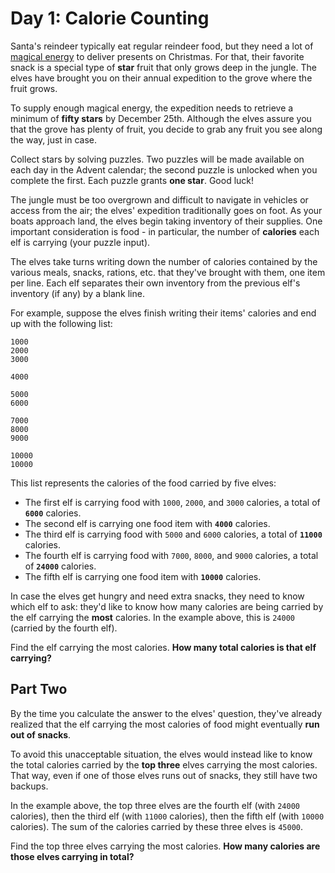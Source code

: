 # Day 1: Calorie Counting

Santa's reindeer typically eat regular reindeer food, but they need a lot of
[magical energy](https://adventofcode.com/2018/day/25) to deliver presents on
Christmas. For that, their favorite snack is a special type of **star** fruit
that only grows deep in the jungle. The elves have brought you on their annual
expedition to the grove where the fruit grows.

To supply enough magical energy, the expedition needs to retrieve a minimum of
**fifty stars** by December 25th. Although the elves assure you that the grove
has plenty of fruit, you decide to grab any fruit you see along the way, just in
case.

Collect stars by solving puzzles. Two puzzles will be made available on each day
in the Advent calendar; the second puzzle is unlocked when you complete the
first. Each puzzle grants **one star**. Good luck!

The jungle must be too overgrown and difficult to navigate in vehicles or access
from the air; the elves' expedition traditionally goes on foot. As your boats
approach land, the elves begin taking inventory of their supplies. One important
consideration is food - in particular, the number of **calories** each elf is
carrying (your puzzle input).

The elves take turns writing down the number of calories contained by the
various meals, snacks, rations, etc. that they've brought with them, one item
per line. Each elf separates their own inventory from the previous elf's
inventory (if any) by a blank line.

For example, suppose the elves finish writing their items' calories and end up
with the following list:

```
1000
2000
3000

4000

5000
6000

7000
8000
9000

10000
10000
```

This list represents the calories of the food carried by five elves:

- The first elf is carrying food with `1000`, `2000`, and `3000` calories, a
  total of **`6000`** calories.
- The second elf is carrying one food item with **`4000`** calories.
- The third elf is carrying food with `5000` and `6000` calories, a total of
  **`11000`** calories.
- The fourth elf is carrying food with `7000`, `8000`, and `9000` calories, a
  total of **`24000`** calories.
- The fifth elf is carrying one food item with **`10000`** calories.

In case the elves get hungry and need extra snacks, they need to know which elf
to ask: they'd like to know how many calories are being carried by the elf
carrying the **most** calories. In the example above, this is `24000` (carried
by the fourth elf).

Find the elf carrying the most calories.
**How many total calories is that elf carrying?**

## Part Two

By the time you calculate the answer to the elves' question, they've already
realized that the elf carrying the most calories of food might eventually
**run out of snacks**.

To avoid this unacceptable situation, the elves would instead like to know the
total calories carried by the **top three** elves carrying the most calories.
That way, even if one of those elves runs out of snacks, they still have two
backups.

In the example above, the top three elves are the fourth elf (with `24000`
calories), then the third elf (with `11000` calories), then the fifth elf (with
`10000` calories). The sum of the calories carried by these three elves is
`45000`.

Find the top three elves carrying the most calories.
**How many calories are those elves carrying in total?**
